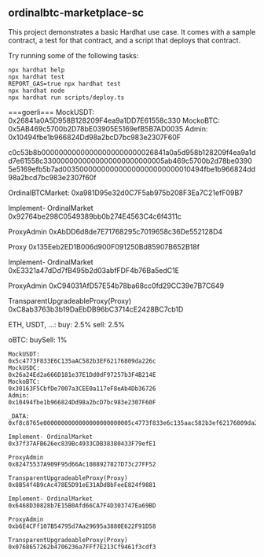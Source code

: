 ## ordinalbtc-marketplace-sc

This project demonstrates a basic Hardhat use case. It comes with a sample contract, a test for that contract, and a script that deploys that contract.

Try running some of the following tasks:

```shell
npx hardhat help
npx hardhat test
REPORT_GAS=true npx hardhat test
npx hardhat node
npx hardhat run scripts/deploy.ts
```

===goerli===
MockUSDT: 0x26841a0A5D958B128209F4ea9a1DD7E61558c330
MockoBTC: 0x5AB469c5700b2D78bE03905E5169efB5B7AD0035
Admin: 0x10494fbe1b966824Dd98a2bcD7bc983e2307F60F

c0c53b8b00000000000000000000000026841a0a5d958b128209f4ea9a1dd7e61558c3300000000000000000000000005ab469c5700b2d78be03905e5169efb5b7ad003500000000000000000000000010494fbe1b966824dd98a2bcd7bc983e2307f60f

OrdinalBTCMarket: 0xa981D95e32d0C7F5ab975b208F3Ea7C21efF09B7

Implement- OrdinalMarket
0x92764be298C0549389bb0b274E4563C4c6f4311c

ProxyAdmin
0xAbDD6d8de7E71768295c7019658c36De552128D4

Proxy
0x135Eeb2ED1B006d900F091250Bd85907B652B18f

Implement- OrdinalMarket
0xE3321a47dDd7fB495b2d03abfFDF4b76Ba5edC1E

ProxyAdmin
0xC94031AfD57E54b78ba68cc0fd29CC39e7B7C649

TransparentUpgradeableProxy(Proxy)
0xC8ab3763b3b19DaEbDB96bC3714cE2428BC7cb1D

ETH, USDT, ...: 
buy: 2.5% sell: 2.5%

oBTC:
buySell: 1%

```
MockUSDT: 
0x5c4773F833E6C135aAC582b3EF62176809da226c
MockUSDC: 
0x26a24Ed2a666D181e37E1Dd0dF97257b3F4B214E
MockoBTC: 
0x30163F5CbfDe7007a3CEE0a117eF8eAb4Db36726
Admin: 
0x10494fbe1b966824Dd98a2bcD7bc983e2307F60F

_DATA: 0xf8c8765e0000000000000000000000005c4773f833e6c135aac582b3ef62176809da226c00000000000000000000000026a24ed2a666d181e37e1dd0df97257b3f4b214e00000000000000000000000030163f5cbfde7007a3cee0a117ef8eab4db3672600000000000000000000000010494fbe1b966824dd98a2bcd7bc983e2307f60f

Implement- OrdinalMarket
0x37f37AFB626ec839Bc4933CDB38380433F79efE1

ProxyAdmin
0x82475537A909F95d66Ac1088927827D73c27FF52

TransparentUpgradeableProxy(Proxy)
0x8B54f4B9cAc478E5D91eE31ADdBbFeeE824f9881

```

```
Implement- OrdinalMarket
0x6468D30828b7E15B0Afd66CA7F4D303747Ea69BD

ProxyAdmin
0xb6E4CFf107B54795d7Aa29695a3880E622F91D58

TransparentUpgradeableProxy(Proxy)
0x0768657262b4706236a7FFf7E213Cf9461f3cdf3
```
